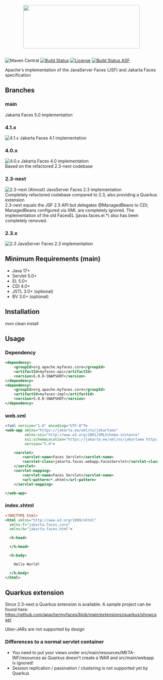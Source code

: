 <div align="center">
<img src="https://myfaces.apache.org/resources/images/myfaces-small.png" width="384" height="143" />
</div>
<br>

![Maven Central](https://img.shields.io/maven-central/v/org.apache.myfaces.core/myfaces-impl)
[![Build Status](https://github.com/apache/myfaces/workflows/MyFaces%20CI/badge.svg)](https://github.com/apache/myfaces/actions/workflows/myfaces-ci.yml)
[![License](https://img.shields.io/badge/License-Apache%202.0-blue.svg)](https://opensource.org/licenses/Apache-2.0)
[![Build Status ASF](https://ci-builds.apache.org/buildStatus/icon?subject=ASF-Build&job=MyFaces%2FMyFaces+Pipeline%2Fmain)](https://ci-builds.apache.org/job/MyFaces/job/MyFaces%20Pipeline/job/main/)

Apache's implementation of the JavaServer Faces (JSF) and Jakarta Faces specification

## Branches

### main

Jakarta Faces 5.0 implementation  

### 4.1.x
![4.1.x](https://img.shields.io/maven-central/v/org.apache.myfaces.core/myfaces-impl?versionPrefix=4.1&color=cyan)
Jakarta Faces 4.1 implementation  

### 4.0.x
![4.0.x](https://img.shields.io/maven-central/v/org.apache.myfaces.core/myfaces-impl?versionPrefix=4.0&color=cyan)
Jakarta Faces 4.0 implementation  
Based on the refactored 2.3-next codebase

### 2.3-next
![2.3-next](https://img.shields.io/maven-central/v/org.apache.myfaces.core/myfaces-impl?versionPrefix=2.3-next&color=cyan)
(Almost) JavaServer Faces 2.3 implementation  
Completely refactored codebase compared to 2.3, also providing a Quarkus extension  
2.3-next equals the JSF 2.3 API but delegates @ManagedBeans to CDI; ManagedBeans configured via XML are completely ignored. The implementation of the old FacesEL (javax.faces.el.*) also has been completely removed.

### 2.3.x
![2.3](https://img.shields.io/maven-central/v/org.apache.myfaces.core/myfaces-impl?versionPrefix=2.3&color=cyan)
JavaServer Faces 2.3 implementation


## Minimum Requirements (main)

- Java 17+
- Servlet 5.0+
- EL 5.0+
- CDI 4.0+
- JSTL 3.0+ (optional)
- BV 3.0+ (optional)

## Installation

mvn clean install

## Usage

### Dependency
```xml
<dependency>
    <groupId>org.apache.myfaces.core</groupId>
    <artifactId>myfaces-api</artifactId>
    <version>5.0.0-SNAPSHOT</version>
</dependency>
<dependency>
    <groupId>org.apache.myfaces.core</groupId>
    <artifactId>myfaces-impl</artifactId>
    <version>5.0.0-SNAPSHOT</version>
</dependency>
```

### web.xml
```xml
<?xml version="1.0" encoding="UTF-8"?>
<web-app xmlns="https://jakarta.ee/xml/ns/jakartaee"
         xmlns:xsi="http://www.w3.org/2001/XMLSchema-instance"
         xsi:schemaLocation="https://jakarta.ee/xml/ns/jakartaee https://jakarta.ee/xml/ns/jakartaee/web-app_5_0.xsd"
         version="5.0">

    <servlet>
        <servlet-name>Faces Servlet</servlet-name>
        <servlet-class>jakarta.faces.webapp.FacesServlet</servlet-class>
    </servlet>
    <servlet-mapping>
        <servlet-name>Faces Servlet</servlet-name>
        <url-pattern>*.xhtml</url-pattern>
    </servlet-mapping>

</web-app>
```

### index.xhtml
```xml
<!DOCTYPE html>
<html xmlns="http://www.w3.org/1999/xhtml"
  xmlns:f="jakarta.faces.core"
  xmlns:h="jakarta.faces.html">

  <h:head>

  </h:head>

  <h:body>

    Hello World!

  </h:body>
</html>
```

## Quarkus extension

Since 2.3-next a Quarkus extension is available. A sample project can be found here: https://github.com/apache/myfaces/blob/main/extensions/quarkus/showcase/

Uber-JARs are not supported by design

### Differences to a normal servlet container
- You need to put your views under src/main/resources/META-INF/resources as Quarkus doesn't create a WAR and src/main/webapp is ignored!
- Session replication / passivation / clustering is not supported yet by Quarkus
